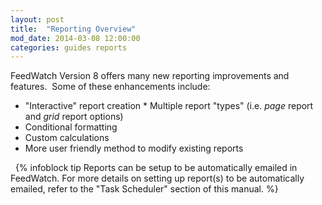 ```yaml
---
layout: post
title:  "Reporting Overview"
mod_date: 2014-03-08 12:00:00
categories: guides reports
---
```



FeedWatch Version 8 offers many new reporting improvements and
features.  Some of these enhancements include:

* "Interactive" report creation
* Multiple report "types" (i.e. *page* report and *grid* report options)
* Conditional formatting
* Custom calculations
* More user friendly method to modify existing reports

 
{% infoblock tip Reports can be setup to be automatically emailed in FeedWatch. For more details on setting up report(s) to be automatically emailed, refer to the "Task Scheduler" section of this manual. %}
